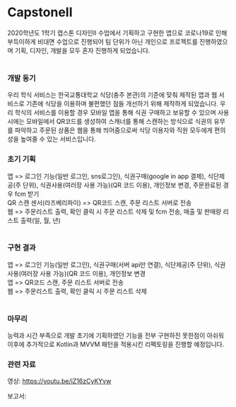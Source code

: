 # CapstoneII
2020학년도 1학기 캡스톤 디자인II 수업에서 기획하고 구현한 앱으로 코로나19로 인해 부득이하게 비대면 수업으로 진행되어 팀 단위가 아닌 개인으로 프로젝트를 진행하였으며 기획, 디자인, 개발을 모두 혼자 진행하게 되었습니다.<br>
<br>
### 개발 동기
우리 학식 서비스는 한국교통대학교 식당(충주 본관)의 기준에 맞춰 제작된 앱과 웹 서비스로 기존에 식당을 이용하며 불편했던 점들 개선하기 위해 제작하게 되었습니다. 우리 학식의 서비스를 이용할 경우 모바일 앱을 통해 식권 구매하고 보유할 수 있으며 사용 시에는 모바일에서 QR코드를 생성하여 스캐너를 통해 스캔하는 방식으로 식권의 유무를 파악하고 주문된 상품은 웹을 통해 띄어줌으로써 식당 이용자와 직원 모두에게 편의성을 높여줄 수 있는 서비스입니다.
<br>
### 초기 기획
앱 => 로그인 기능(일반 로그인, sns로그인), 식권구매(google in app 결제), 식단제공(주 단위), 식권사용(여러장 사용 가능)(QR 코드 이용), 개인정보 변경, 주문완료된 경우 fcm 받기<br>
QR 스캔 센서(라즈베리파이) => QR코드 스캔, 주문 리스트 서버로 전송<br>
웹 => 주문리스트 출력, 확인 클릭 시 주문 리스트 삭제 및 fcm 전송, 매출 및 판매량 리스트 출력(일, 월, 년)<br>
<br>
### 구현 결과
앱 => 로그인 기능(일반 로그인), 식권구매(서버 api만 연결), 식단제공(주 단위), 식권사용(여러장 사용 가능)(QR 코드 이용), 개인정보 변경<br>
앱 => QR코드 스캔, 주문 리스트 서버로 전송<br>
웹 => 주문리스트 출력, 확인 클릭 시 주문 리스트 삭제<br>
<br>

### 마무리
능력과 시간 부족으로 개발 초기에 기획하였던 기능을 전부 구현하진 못한점이 아쉬워 이후에 추가적으로 Kotlin과 MVVM 패턴을 적용시킨 리펙토링을 진행할 예정입니다.

### 관련 자료
영상: https://youtu.be/iZ16zCyKYvw

보고서: 
